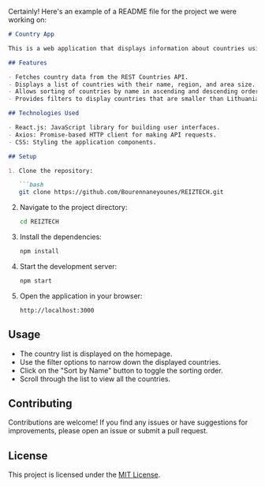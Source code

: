Certainly! Here's an example of a README file for the project we were working on:

```markdown
# Country App

This is a web application that displays information about countries using data from the REST Countries API. It allows users to filter and sort countries based on specific criteria.

## Features

- Fetches country data from the REST Countries API.
- Displays a list of countries with their name, region, and area size.
- Allows sorting of countries by name in ascending and descending order.
- Provides filters to display countries that are smaller than Lithuania by area and countries in the Oceania region.

## Technologies Used

- React.js: JavaScript library for building user interfaces.
- Axios: Promise-based HTTP client for making API requests.
- CSS: Styling the application components.

## Setup

1. Clone the repository:

   ```bash
   git clone https://github.com/Bourennaneyounes/REIZTECH.git
   ```

2. Navigate to the project directory:

   ```bash
   cd REIZTECH
   ```

3. Install the dependencies:

   ```bash
   npm install
   ```

4. Start the development server:

   ```bash
   npm start
   ```

5. Open the application in your browser:

   ```
   http://localhost:3000
   ```

## Usage

- The country list is displayed on the homepage.
- Use the filter options to narrow down the displayed countries.
- Click on the "Sort by Name" button to toggle the sorting order.
- Scroll through the list to view all the countries.

## Contributing

Contributions are welcome! If you find any issues or have suggestions for improvements, please open an issue or submit a pull request.

## License

This project is licensed under the [MIT License](LICENSE).

```